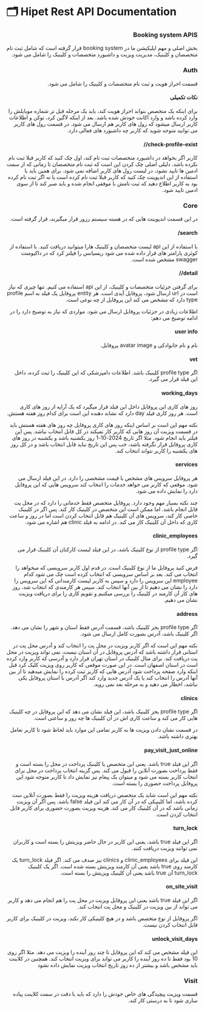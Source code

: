 # 🗂 Hipet Rest API Documentation


<div dir="rtl">
<h3>Booking system APIS</h3>
بخش اصلی و مهم اپلیکیشن ما در booking system قرار گرفته است که شامل ثبت نام متخصصان و کلینیک، مدیریت ویزیت و داشبورد متخصصات و کلینیک را شامل می شود.

<h3>Auth</h3>
قسمت احراز هویت و ثبت نام متخصصات و کلینیک را شامل می شود.

<h4>نکات تکمیلی</h4>

برای اینکه یک متخصص بتواند احراز هویت کند، باید یک مرحله قبل تر شماره موبایلش را وارد کرده باشد و وارد اکانت خودش شده باشد.
بعد از اینکه لاگین کرد، توکن و اطلاعات کاربر ارسال میشود که رول های کاربر هم ارسال می شود.
در قسمت رول های کاربر می توانید متوجه شوید که کاربر چه داشبورد های فعالی دارد.


<h4>check-profile-exist/<int:profile_type>/</h4>

کاربر اگر بخواهد در داشبورد متخصصات ثبت نام کند، اول چک کنید که کاربر قبلا ثبت نام نکرده باشد. دلیلی اضلی چک کردن این است که ثبت نام متخصصان تا زمانی که از سمت
ادمین ها تایید نشود، در لیست رول های کاربر اضافه نمی شود. برای همین باید با استفاده از این اندپوینت چک کنید که کاربر قبلا ثبت نام کرده است یا نه اگر
ثبت نام کرده بود به کاربر اطلاع دهید که ثبت نامش با موفقی انجام شده و باید صبر کند تا از سوی ادمین تایید شود.

<h3>Core</h3>

در این قسمت اندپوینت هایی که در هسته سیستم رزور قرار میگیرند، قرار گرفته است.

<h4>search/</h4>

با استفاده از این api لیست متخصصان و کلینیک هارا میتوانید دریافت کنید.
با استفاده از کوئری پارامتر های قرار داده شده می شود ریسپانس را فیلتر کرد که در داکیومنت swagger مشخص شده است.

<h4>detail/<int:profile_id>/</h4>

برای گرفتن جزئیات متخصصات و کلینیک، از این api استفاده می کنیم.
تنها چیزی که نیاز است در url ارسال شود، پروفایل آیدی است. هر  entity پروفایل یک فیلد به اسم profile type دارد که مشخص می کند این پروفایل از چه نوعی است.

اطلاعات زیادی در جزئیات پروفایل ارسال می شود. مواردی که نیاز به توضیح دارد را در ادامه توضیح می دهم:

<h4>user info</h4>
نام و نام خانوادکی و avatar image پروفایل.

<h4>vet</h4>
اگر profile type کلینیک باشد. اطلاعات دامپزشکی که این کلینیک را ثبت کرده، داخل این فیلد قرار می گیرد.

<h4>working_days</h4>
روز های کاری این پروفایل داخل این فیلد قرار میگیرد که یک آرایه از روز های کاری است.
هر روز کاری فیلد day دارد که نشاند دهنده این است برای کدام روز هفته هستش.

نکته مهم این است بر اساس اینکه روز های کاری پروفایل چه روز های هفته هستش باید در قسمت ویزیت آن روز هایی که کاربر کار نمیکند در کل قابل انتخاب نباشد. پس این فیلتر باید انجام شود. مثلا اگر تاریخ 2024-10-1 روز یکشنبه باشد و یکشنبه در روز های کاری پروفایل قرار نگرفته باشد، خب پس این تاریخ نباید قابل انتخاب باشد و در کل روز های یکشنبه را کاربر نتواند
انتخاب کند.

<h4>services</h4>
هر پروفایل سرویس های مشخص با قیمت مشخصی را دارد. در این فیلد ارسال می شود. موقعی که کاربر می خواهد خدمات را انتخاب کند سرویس هایی که این پروفایل دارد را نمایش داده می شود.

چند نکته بسیار مهم وجود دارد. پروفایل متخصص فقط خدماتی را دارد که در محل پت قابل انجام باشد. اما ممکن است این متخصص
در کلینیک کار کند. پس اگر در کلینیک خاصی کار کند، سرویس های آن کلینیک هم قابل انتخاب کردن است اما در روز و ساعت کاری که داخل آن کلینیک کار می کند. در ادامه به فیلد clinic هم اشاره می شود.

<h4>clinic_employees</h4>

اگر profile type از نوع کلینیک باشد، در این فیلد لیست کارکنان آن کلینیک قرار می گیرد.

فرض کنید پروفایل ما از نوع کلینیک است. در قدم اول کاربر سرویسی که میخواهد را انتخاب می کند. بعد بر اساس سرویسی که انتخاب کرده است چک می شود کدام employee این سرویس را دارد و سپس به کاربر لیست کارمندانی که این سرویس را دارد را نشان
می دهیم تا از بین آنها انتخاب کند. سپس هر کارمندی که انتخاب شد، روز های کار آن کارمند در کلینیک را بررسی میکنیم و تقویم کاری را برای دریافت ویزیت نشان می دهیم.

<h4>address</h4>

اگر profile type بجز کلینیک باشد، قسمت آدرس فقط استان و شهر را نشان می دهد. اگر کلینیک باشد،‌ آدرس بصورت کامل ارسال می شود.

نکته مهم این است که اگر کاربر ویزیت در محل پت را انتخاب کند و آدرس محل پت در استانی قرار داشته باشد که آدرس پروفایل در آن استان نیست، نمی تواند ویزیت در محل پت دریافت کند.
برای مثال کلینیک در استان تهران قرار دارد و آدرسی که کاربر وارد کرده است در استان اصفهان است. در این صورت موقعی که کاربر روی ویزیت کلیک کرد قبل اینکه وارد صفحه پرداخت شود آدرس هایی که کاربر ثبت کرده را نمایش میدهید تا از بین آنها آدرس را انتخاب کند یا یک آدرس جدید وارد کند
اگر آدرس با استان پروفایل یکی نباشد، اخطار می دهید و به مرحله بعد نمی روید.

<h4>clinics</h4>

اگر profile type بجز کلینیک باشد، این فیلد نشان می دهد که این پروفایل در چه کلینیک هایی کار می کند و ساعت کاری اش در آن کلینیک ها چه روز و ساعتی است.

در قسمت نشان دادن ویزیت ها به کاربر تمامی این موارد باید لحاظ شود تا کاربر تعامل بهتری داشته باشد.

<h4>pay_visit_just_online</h4>

اگر این فیلد true باشد. یعنی این متخصص یا کلینیک پرداخت در محل را بسته است و فقط پرداخت بصورت آنلاین را قبول می کند. پس گزینه انتخاب پرداخت در محل
برای انتخاب کاربر بسته می شود و میتوان یک پیغام نیز نمایش داد تا کاربر متوجه شود این پروفایل پرداخت حضوری را بسته است.

نکته مهم این است شاید یک متخصص دریافت هزینه ویزیت را فقط بصورت آنلاین ست کرده باشد، اما کلینیکی که در آن کار می کند
این فیلد false باشد. پس اگر آن ویزیت زمانی باشد که در آن کلینیک کار می کند. هزینه ویزیت بصورت حضوری برای کاربر قابل انتخاب کردن است.

<h4>turn_lock</h4>

اگر این فیلد true باشد، یعنی این کاربر در حال حاضر ویزیتش را بسته است و کاربران نمی توانند ویزیت دریافت کنند.

این فیلد برای clinic_employees و clinics نیز صدف می کند. اگر فیلد turn_lock یک کارمند روی true باشد یعنی آن کارمند ویزیتش بسته شده است. اگر 
یک کلینیک turn_lock آن true باشد یعنی آن کلینیک ویزیتش را بسته است.

<h4>on_site_visit</h4>

اگر این فیلد true باشد یعنی این پروفایل ویزیت در محل پت را هم انجام می دهد و کاربر 
می تواند از بین ویزیت در کلینیک و محل پت انتخاب کند.

اگر پروفایل از نوع متخصص باشد و در هیچ کلینیکی کار نکند، ویزیت در کلینیک برای کاربر قابل انتخاب کردن نیست.

<h4>unlock_visit_days</h4>

این فیلد مشخص می کند که این پروفایل تا چند روز آینده را ویزیت می دهد. مثلا اگر روی 10 بود فقط تا ده روز آینده را کاربر می تواند برای ویزیت انتخاب کند.
همچنین در کلاینت باید مشخص باشد و بیشتر از ده روز تاریخ انتخاب ویزیت نمایش داده نشود

<h3>Visit</h3>

قسمت ویزیت پیچیدگی های خاص خودش را دارد که باید با دقت در سمت کلاینت پیاده سازی شود تا به درستی کار کند.


</div>

